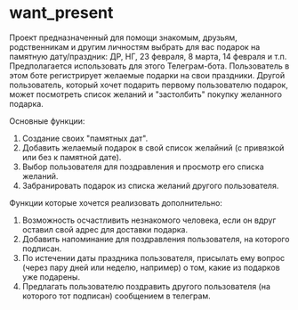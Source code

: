 # want_present

Проект предназначенный для помощи знакомым, друзьям, родственникам и другим личностям выбрать для вас подарок на памятную дату/праздник: ДР, НГ, 23 февраля, 8 марта, 14 февраля и т.п.
Предполагается использовать для этого Телеграм-бота. Пользователь в этом боте регистрирует желаемые подарки на свои праздники. Другой пользователь, который хочет подарить первому пользователю подарок, может посмотреть список желаний и "застолбить" покупку желанного подарка.

Основные функции:
1. Создание своих "памятных дат".
2. Добавить желаемый подарок в свой список желайний (с привязкой или без к памятной дате).
3. Выбор пользователя для поздравления и просмотр его списка желаний.
4. Забранировать подарок из списка желаний другого пользователя.

Функции которые хочется реализовать дополнительно:
1. Возможность осчастливить незнакомого человека, если он вдруг оставил свой адрес для доставки подарка.
2. Добавить напоминание для поздравления пользователя, на которого подписан.
3. По истечении даты праздника пользователя, присылать ему вопрос (через пару дней или неделю, например) о том, какие из подарков уже подарены.
4. Предлагать пользователю поздравить другого пользователя (на которого тот подписан) сообщением в телеграм.
